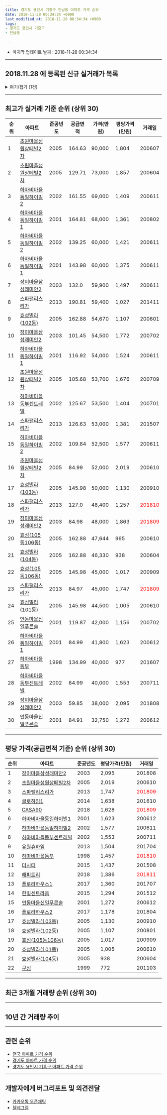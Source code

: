 ```yaml
---
title: 경기도 용인시 기흥구 언남동 아파트 가격 순위
date: 2018-11-28 00:34:34 +0900
last_modified_at: 2018-11-28 00:34:34 +0900
tags:
- 경기도 용인시 기흥구
- 언남동

---
```


* 마지막 업데이트 날짜 : 2018-11-28 00:34:34

---

## 2018.11.28 에 등록된 신규 실거래가 목록

<details>
<summary>펴기/접기 (1건)</summary>
<div markdown="1">

|아파트|준공년도|공급면적|가격(만원)|평당가격(만원)|거래일|
|---|---|---|---|---|---|
|[유원휴하임](https://search.naver.com/search.naver?query=%EA%B2%BD%EA%B8%B0%EB%8F%84+%EC%9A%A9%EC%9D%B8%EC%8B%9C+%EA%B8%B0%ED%9D%A5%EA%B5%AC+%EC%96%B8%EB%82%A8%EB%8F%99+%EC%9C%A0%EC%9B%90%ED%9C%B4%ED%95%98%EC%9E%84)|2013|41.46|18,200|1,448|<span style="color:red">201811</span>|


</div>
</details>

---

## 최고가 실거래 기준 순위 (상위 30)


|순위|아파트|준공년도|공급면적|가격(만원)|평당가격(만원)|거래일|
|---|---|---|---|---|---|---|
|1|[초원마을성원상떼빌2차](https://search.naver.com/search.naver?query=%EA%B2%BD%EA%B8%B0%EB%8F%84+%EC%9A%A9%EC%9D%B8%EC%8B%9C+%EA%B8%B0%ED%9D%A5%EA%B5%AC+%EC%96%B8%EB%82%A8%EB%8F%99+%EC%B4%88%EC%9B%90%EB%A7%88%EC%9D%84%EC%84%B1%EC%9B%90%EC%83%81%EB%96%BC%EB%B9%8C2%EC%B0%A8)|2005|164.63|90,000|1,804|200607|
|2|[초원마을성원상떼빌2차](https://search.naver.com/search.naver?query=%EA%B2%BD%EA%B8%B0%EB%8F%84+%EC%9A%A9%EC%9D%B8%EC%8B%9C+%EA%B8%B0%ED%9D%A5%EA%B5%AC+%EC%96%B8%EB%82%A8%EB%8F%99+%EC%B4%88%EC%9B%90%EB%A7%88%EC%9D%84%EC%84%B1%EC%9B%90%EC%83%81%EB%96%BC%EB%B9%8C2%EC%B0%A8)|2005|129.71|73,000|1,857|200604|
|3|[하마비마을동일하이빌2](https://search.naver.com/search.naver?query=%EA%B2%BD%EA%B8%B0%EB%8F%84+%EC%9A%A9%EC%9D%B8%EC%8B%9C+%EA%B8%B0%ED%9D%A5%EA%B5%AC+%EC%96%B8%EB%82%A8%EB%8F%99+%ED%95%98%EB%A7%88%EB%B9%84%EB%A7%88%EC%9D%84%EB%8F%99%EC%9D%BC%ED%95%98%EC%9D%B4%EB%B9%8C2)|2002|161.55|69,000|1,409|200611|
|4|[하마비마을동일하이빌1](https://search.naver.com/search.naver?query=%EA%B2%BD%EA%B8%B0%EB%8F%84+%EC%9A%A9%EC%9D%B8%EC%8B%9C+%EA%B8%B0%ED%9D%A5%EA%B5%AC+%EC%96%B8%EB%82%A8%EB%8F%99+%ED%95%98%EB%A7%88%EB%B9%84%EB%A7%88%EC%9D%84%EB%8F%99%EC%9D%BC%ED%95%98%EC%9D%B4%EB%B9%8C1)|2001|164.81|68,000|1,361|200802|
|5|[하마비마을동일하이빌2](https://search.naver.com/search.naver?query=%EA%B2%BD%EA%B8%B0%EB%8F%84+%EC%9A%A9%EC%9D%B8%EC%8B%9C+%EA%B8%B0%ED%9D%A5%EA%B5%AC+%EC%96%B8%EB%82%A8%EB%8F%99+%ED%95%98%EB%A7%88%EB%B9%84%EB%A7%88%EC%9D%84%EB%8F%99%EC%9D%BC%ED%95%98%EC%9D%B4%EB%B9%8C2)|2002|139.25|60,000|1,421|200611|
|6|[하마비마을동일하이빌1](https://search.naver.com/search.naver?query=%EA%B2%BD%EA%B8%B0%EB%8F%84+%EC%9A%A9%EC%9D%B8%EC%8B%9C+%EA%B8%B0%ED%9D%A5%EA%B5%AC+%EC%96%B8%EB%82%A8%EB%8F%99+%ED%95%98%EB%A7%88%EB%B9%84%EB%A7%88%EC%9D%84%EB%8F%99%EC%9D%BC%ED%95%98%EC%9D%B4%EB%B9%8C1)|2001|143.98|60,000|1,375|200611|
|7|[장미마을삼성래미안2](https://search.naver.com/search.naver?query=%EA%B2%BD%EA%B8%B0%EB%8F%84+%EC%9A%A9%EC%9D%B8%EC%8B%9C+%EA%B8%B0%ED%9D%A5%EA%B5%AC+%EC%96%B8%EB%82%A8%EB%8F%99+%EC%9E%A5%EB%AF%B8%EB%A7%88%EC%9D%84%EC%82%BC%EC%84%B1%EB%9E%98%EB%AF%B8%EC%95%882)|2003|132.0|59,900|1,497|200611|
|8|[스파팰리스리가](https://search.naver.com/search.naver?query=%EA%B2%BD%EA%B8%B0%EB%8F%84+%EC%9A%A9%EC%9D%B8%EC%8B%9C+%EA%B8%B0%ED%9D%A5%EA%B5%AC+%EC%96%B8%EB%82%A8%EB%8F%99+%EC%8A%A4%ED%8C%8C%ED%8C%B0%EB%A6%AC%EC%8A%A4%EB%A6%AC%EA%B0%80)|2013|190.81|59,400|1,027|201411|
|9|[효성빌라(102동)](https://search.naver.com/search.naver?query=%EA%B2%BD%EA%B8%B0%EB%8F%84+%EC%9A%A9%EC%9D%B8%EC%8B%9C+%EA%B8%B0%ED%9D%A5%EA%B5%AC+%EC%96%B8%EB%82%A8%EB%8F%99+%ED%9A%A8%EC%84%B1%EB%B9%8C%EB%9D%BC%28102%EB%8F%99%29)|2005|162.88|54,670|1,107|200801|
|10|[장미마을삼성래미안2](https://search.naver.com/search.naver?query=%EA%B2%BD%EA%B8%B0%EB%8F%84+%EC%9A%A9%EC%9D%B8%EC%8B%9C+%EA%B8%B0%ED%9D%A5%EA%B5%AC+%EC%96%B8%EB%82%A8%EB%8F%99+%EC%9E%A5%EB%AF%B8%EB%A7%88%EC%9D%84%EC%82%BC%EC%84%B1%EB%9E%98%EB%AF%B8%EC%95%882)|2003|101.45|54,500|1,772|200702|
|11|[하마비마을동일하이빌1](https://search.naver.com/search.naver?query=%EA%B2%BD%EA%B8%B0%EB%8F%84+%EC%9A%A9%EC%9D%B8%EC%8B%9C+%EA%B8%B0%ED%9D%A5%EA%B5%AC+%EC%96%B8%EB%82%A8%EB%8F%99+%ED%95%98%EB%A7%88%EB%B9%84%EB%A7%88%EC%9D%84%EB%8F%99%EC%9D%BC%ED%95%98%EC%9D%B4%EB%B9%8C1)|2001|116.92|54,000|1,524|200611|
|12|[초원마을성원상떼빌2차](https://search.naver.com/search.naver?query=%EA%B2%BD%EA%B8%B0%EB%8F%84+%EC%9A%A9%EC%9D%B8%EC%8B%9C+%EA%B8%B0%ED%9D%A5%EA%B5%AC+%EC%96%B8%EB%82%A8%EB%8F%99+%EC%B4%88%EC%9B%90%EB%A7%88%EC%9D%84%EC%84%B1%EC%9B%90%EC%83%81%EB%96%BC%EB%B9%8C2%EC%B0%A8)|2005|105.68|53,700|1,676|200709|
|13|[하마비마을동부센트레빌](https://search.naver.com/search.naver?query=%EA%B2%BD%EA%B8%B0%EB%8F%84+%EC%9A%A9%EC%9D%B8%EC%8B%9C+%EA%B8%B0%ED%9D%A5%EA%B5%AC+%EC%96%B8%EB%82%A8%EB%8F%99+%ED%95%98%EB%A7%88%EB%B9%84%EB%A7%88%EC%9D%84%EB%8F%99%EB%B6%80%EC%84%BC%ED%8A%B8%EB%A0%88%EB%B9%8C)|2002|125.67|53,500|1,404|200701|
|14|[스파팰리스리가](https://search.naver.com/search.naver?query=%EA%B2%BD%EA%B8%B0%EB%8F%84+%EC%9A%A9%EC%9D%B8%EC%8B%9C+%EA%B8%B0%ED%9D%A5%EA%B5%AC+%EC%96%B8%EB%82%A8%EB%8F%99+%EC%8A%A4%ED%8C%8C%ED%8C%B0%EB%A6%AC%EC%8A%A4%EB%A6%AC%EA%B0%80)|2013|126.63|53,000|1,381|201507|
|15|[하마비마을동일하이빌2](https://search.naver.com/search.naver?query=%EA%B2%BD%EA%B8%B0%EB%8F%84+%EC%9A%A9%EC%9D%B8%EC%8B%9C+%EA%B8%B0%ED%9D%A5%EA%B5%AC+%EC%96%B8%EB%82%A8%EB%8F%99+%ED%95%98%EB%A7%88%EB%B9%84%EB%A7%88%EC%9D%84%EB%8F%99%EC%9D%BC%ED%95%98%EC%9D%B4%EB%B9%8C2)|2002|109.84|52,500|1,577|200611|
|16|[초원마을성원상떼빌2차](https://search.naver.com/search.naver?query=%EA%B2%BD%EA%B8%B0%EB%8F%84+%EC%9A%A9%EC%9D%B8%EC%8B%9C+%EA%B8%B0%ED%9D%A5%EA%B5%AC+%EC%96%B8%EB%82%A8%EB%8F%99+%EC%B4%88%EC%9B%90%EB%A7%88%EC%9D%84%EC%84%B1%EC%9B%90%EC%83%81%EB%96%BC%EB%B9%8C2%EC%B0%A8)|2005|84.99|52,000|2,019|200610|
|17|[효성빌라(103동)](https://search.naver.com/search.naver?query=%EA%B2%BD%EA%B8%B0%EB%8F%84+%EC%9A%A9%EC%9D%B8%EC%8B%9C+%EA%B8%B0%ED%9D%A5%EA%B5%AC+%EC%96%B8%EB%82%A8%EB%8F%99+%ED%9A%A8%EC%84%B1%EB%B9%8C%EB%9D%BC%28103%EB%8F%99%29)|2005|145.98|50,000|1,130|200910|
|18|[스파팰리스리가](https://search.naver.com/search.naver?query=%EA%B2%BD%EA%B8%B0%EB%8F%84+%EC%9A%A9%EC%9D%B8%EC%8B%9C+%EA%B8%B0%ED%9D%A5%EA%B5%AC+%EC%96%B8%EB%82%A8%EB%8F%99+%EC%8A%A4%ED%8C%8C%ED%8C%B0%EB%A6%AC%EC%8A%A4%EB%A6%AC%EA%B0%80)|2013|127.0|48,400|1,257|<span style="color:red">201810</span>|
|19|[장미마을삼성래미안2](https://search.naver.com/search.naver?query=%EA%B2%BD%EA%B8%B0%EB%8F%84+%EC%9A%A9%EC%9D%B8%EC%8B%9C+%EA%B8%B0%ED%9D%A5%EA%B5%AC+%EC%96%B8%EB%82%A8%EB%8F%99+%EC%9E%A5%EB%AF%B8%EB%A7%88%EC%9D%84%EC%82%BC%EC%84%B1%EB%9E%98%EB%AF%B8%EC%95%882)|2003|84.98|48,000|1,863|<span style="color:red">201809</span>|
|20|[효성(105동106동)](https://search.naver.com/search.naver?query=%EA%B2%BD%EA%B8%B0%EB%8F%84+%EC%9A%A9%EC%9D%B8%EC%8B%9C+%EA%B8%B0%ED%9D%A5%EA%B5%AC+%EC%96%B8%EB%82%A8%EB%8F%99+%ED%9A%A8%EC%84%B1%28105%EB%8F%99106%EB%8F%99%29)|2005|162.88|47,644|965|200610|
|21|[효성빌라(104동)](https://search.naver.com/search.naver?query=%EA%B2%BD%EA%B8%B0%EB%8F%84+%EC%9A%A9%EC%9D%B8%EC%8B%9C+%EA%B8%B0%ED%9D%A5%EA%B5%AC+%EC%96%B8%EB%82%A8%EB%8F%99+%ED%9A%A8%EC%84%B1%EB%B9%8C%EB%9D%BC%28104%EB%8F%99%29)|2005|162.88|46,330|938|200604|
|22|[효성(105동106동)](https://search.naver.com/search.naver?query=%EA%B2%BD%EA%B8%B0%EB%8F%84+%EC%9A%A9%EC%9D%B8%EC%8B%9C+%EA%B8%B0%ED%9D%A5%EA%B5%AC+%EC%96%B8%EB%82%A8%EB%8F%99+%ED%9A%A8%EC%84%B1%28105%EB%8F%99106%EB%8F%99%29)|2005|145.98|45,000|1,017|200909|
|23|[스파팰리스리가](https://search.naver.com/search.naver?query=%EA%B2%BD%EA%B8%B0%EB%8F%84+%EC%9A%A9%EC%9D%B8%EC%8B%9C+%EA%B8%B0%ED%9D%A5%EA%B5%AC+%EC%96%B8%EB%82%A8%EB%8F%99+%EC%8A%A4%ED%8C%8C%ED%8C%B0%EB%A6%AC%EC%8A%A4%EB%A6%AC%EA%B0%80)|2013|84.97|45,000|1,747|<span style="color:red">201809</span>|
|24|[효성빌라(101동)](https://search.naver.com/search.naver?query=%EA%B2%BD%EA%B8%B0%EB%8F%84+%EC%9A%A9%EC%9D%B8%EC%8B%9C+%EA%B8%B0%ED%9D%A5%EA%B5%AC+%EC%96%B8%EB%82%A8%EB%8F%99+%ED%9A%A8%EC%84%B1%EB%B9%8C%EB%9D%BC%28101%EB%8F%99%29)|2005|145.98|44,500|1,005|200610|
|25|[언동마을신일푸른솔](https://search.naver.com/search.naver?query=%EA%B2%BD%EA%B8%B0%EB%8F%84+%EC%9A%A9%EC%9D%B8%EC%8B%9C+%EA%B8%B0%ED%9D%A5%EA%B5%AC+%EC%96%B8%EB%82%A8%EB%8F%99+%EC%96%B8%EB%8F%99%EB%A7%88%EC%9D%84%EC%8B%A0%EC%9D%BC%ED%91%B8%EB%A5%B8%EC%86%94)|2001|119.87|42,000|1,156|200702|
|26|[하마비마을동일하이빌1](https://search.naver.com/search.naver?query=%EA%B2%BD%EA%B8%B0%EB%8F%84+%EC%9A%A9%EC%9D%B8%EC%8B%9C+%EA%B8%B0%ED%9D%A5%EA%B5%AC+%EC%96%B8%EB%82%A8%EB%8F%99+%ED%95%98%EB%A7%88%EB%B9%84%EB%A7%88%EC%9D%84%EB%8F%99%EC%9D%BC%ED%95%98%EC%9D%B4%EB%B9%8C1)|2001|84.99|41,800|1,623|200612|
|27|[하마비마을동부](https://search.naver.com/search.naver?query=%EA%B2%BD%EA%B8%B0%EB%8F%84+%EC%9A%A9%EC%9D%B8%EC%8B%9C+%EA%B8%B0%ED%9D%A5%EA%B5%AC+%EC%96%B8%EB%82%A8%EB%8F%99+%ED%95%98%EB%A7%88%EB%B9%84%EB%A7%88%EC%9D%84%EB%8F%99%EB%B6%80)|1998|134.99|40,000|977|201607|
|28|[하마비마을동부센트레빌](https://search.naver.com/search.naver?query=%EA%B2%BD%EA%B8%B0%EB%8F%84+%EC%9A%A9%EC%9D%B8%EC%8B%9C+%EA%B8%B0%ED%9D%A5%EA%B5%AC+%EC%96%B8%EB%82%A8%EB%8F%99+%ED%95%98%EB%A7%88%EB%B9%84%EB%A7%88%EC%9D%84%EB%8F%99%EB%B6%80%EC%84%BC%ED%8A%B8%EB%A0%88%EB%B9%8C)|2002|84.99|40,000|1,553|200711|
|29|[장미마을삼성래미안2](https://search.naver.com/search.naver?query=%EA%B2%BD%EA%B8%B0%EB%8F%84+%EC%9A%A9%EC%9D%B8%EC%8B%9C+%EA%B8%B0%ED%9D%A5%EA%B5%AC+%EC%96%B8%EB%82%A8%EB%8F%99+%EC%9E%A5%EB%AF%B8%EB%A7%88%EC%9D%84%EC%82%BC%EC%84%B1%EB%9E%98%EB%AF%B8%EC%95%882)|2003|59.85|38,000|2,095|201808|
|30|[언동마을신일푸른솔](https://search.naver.com/search.naver?query=%EA%B2%BD%EA%B8%B0%EB%8F%84+%EC%9A%A9%EC%9D%B8%EC%8B%9C+%EA%B8%B0%ED%9D%A5%EA%B5%AC+%EC%96%B8%EB%82%A8%EB%8F%99+%EC%96%B8%EB%8F%99%EB%A7%88%EC%9D%84%EC%8B%A0%EC%9D%BC%ED%91%B8%EB%A5%B8%EC%86%94)|2001|84.91|32,750|1,272|200612|


---

## 평당 가격(공급면적 기준) 순위 (상위 30)


|순위|아파트|준공년도|평당가격(만원)|거래일|
|---|---|---|---|---|
|1|[장미마을삼성래미안2](https://search.naver.com/search.naver?query=%EA%B2%BD%EA%B8%B0%EB%8F%84+%EC%9A%A9%EC%9D%B8%EC%8B%9C+%EA%B8%B0%ED%9D%A5%EA%B5%AC+%EC%96%B8%EB%82%A8%EB%8F%99+%EC%9E%A5%EB%AF%B8%EB%A7%88%EC%9D%84%EC%82%BC%EC%84%B1%EB%9E%98%EB%AF%B8%EC%95%882)|2003|2,095|201808|
|2|[초원마을성원상떼빌2차](https://search.naver.com/search.naver?query=%EA%B2%BD%EA%B8%B0%EB%8F%84+%EC%9A%A9%EC%9D%B8%EC%8B%9C+%EA%B8%B0%ED%9D%A5%EA%B5%AC+%EC%96%B8%EB%82%A8%EB%8F%99+%EC%B4%88%EC%9B%90%EB%A7%88%EC%9D%84%EC%84%B1%EC%9B%90%EC%83%81%EB%96%BC%EB%B9%8C2%EC%B0%A8)|2005|2,019|200610|
|3|[스파팰리스리가](https://search.naver.com/search.naver?query=%EA%B2%BD%EA%B8%B0%EB%8F%84+%EC%9A%A9%EC%9D%B8%EC%8B%9C+%EA%B8%B0%ED%9D%A5%EA%B5%AC+%EC%96%B8%EB%82%A8%EB%8F%99+%EC%8A%A4%ED%8C%8C%ED%8C%B0%EB%A6%AC%EC%8A%A4%EB%A6%AC%EA%B0%80)|2013|1,747|<span style="color:red">201809</span>|
|4|[글로하임1](https://search.naver.com/search.naver?query=%EA%B2%BD%EA%B8%B0%EB%8F%84+%EC%9A%A9%EC%9D%B8%EC%8B%9C+%EA%B8%B0%ED%9D%A5%EA%B5%AC+%EC%96%B8%EB%82%A8%EB%8F%99+%EA%B8%80%EB%A1%9C%ED%95%98%EC%9E%841)|2014|1,638|201610|
|5|[CASA90](https://search.naver.com/search.naver?query=%EA%B2%BD%EA%B8%B0%EB%8F%84+%EC%9A%A9%EC%9D%B8%EC%8B%9C+%EA%B8%B0%ED%9D%A5%EA%B5%AC+%EC%96%B8%EB%82%A8%EB%8F%99+CASA90)|2018|1,628|<span style="color:red">201809</span>|
|6|[하마비마을동일하이빌1](https://search.naver.com/search.naver?query=%EA%B2%BD%EA%B8%B0%EB%8F%84+%EC%9A%A9%EC%9D%B8%EC%8B%9C+%EA%B8%B0%ED%9D%A5%EA%B5%AC+%EC%96%B8%EB%82%A8%EB%8F%99+%ED%95%98%EB%A7%88%EB%B9%84%EB%A7%88%EC%9D%84%EB%8F%99%EC%9D%BC%ED%95%98%EC%9D%B4%EB%B9%8C1)|2001|1,623|200612|
|7|[하마비마을동일하이빌2](https://search.naver.com/search.naver?query=%EA%B2%BD%EA%B8%B0%EB%8F%84+%EC%9A%A9%EC%9D%B8%EC%8B%9C+%EA%B8%B0%ED%9D%A5%EA%B5%AC+%EC%96%B8%EB%82%A8%EB%8F%99+%ED%95%98%EB%A7%88%EB%B9%84%EB%A7%88%EC%9D%84%EB%8F%99%EC%9D%BC%ED%95%98%EC%9D%B4%EB%B9%8C2)|2002|1,577|200611|
|8|[하마비마을동부센트레빌](https://search.naver.com/search.naver?query=%EA%B2%BD%EA%B8%B0%EB%8F%84+%EC%9A%A9%EC%9D%B8%EC%8B%9C+%EA%B8%B0%ED%9D%A5%EA%B5%AC+%EC%96%B8%EB%82%A8%EB%8F%99+%ED%95%98%EB%A7%88%EB%B9%84%EB%A7%88%EC%9D%84%EB%8F%99%EB%B6%80%EC%84%BC%ED%8A%B8%EB%A0%88%EB%B9%8C)|2002|1,553|200711|
|9|[유원휴하임](https://search.naver.com/search.naver?query=%EA%B2%BD%EA%B8%B0%EB%8F%84+%EC%9A%A9%EC%9D%B8%EC%8B%9C+%EA%B8%B0%ED%9D%A5%EA%B5%AC+%EC%96%B8%EB%82%A8%EB%8F%99+%EC%9C%A0%EC%9B%90%ED%9C%B4%ED%95%98%EC%9E%84)|2013|1,504|201704|
|10|[하마비마을동부](https://search.naver.com/search.naver?query=%EA%B2%BD%EA%B8%B0%EB%8F%84+%EC%9A%A9%EC%9D%B8%EC%8B%9C+%EA%B8%B0%ED%9D%A5%EA%B5%AC+%EC%96%B8%EB%82%A8%EB%8F%99+%ED%95%98%EB%A7%88%EB%B9%84%EB%A7%88%EC%9D%84%EB%8F%99%EB%B6%80)|1998|1,457|<span style="color:red">201810</span>|
|11|[더시티](https://search.naver.com/search.naver?query=%EA%B2%BD%EA%B8%B0%EB%8F%84+%EC%9A%A9%EC%9D%B8%EC%8B%9C+%EA%B8%B0%ED%9D%A5%EA%B5%AC+%EC%96%B8%EB%82%A8%EB%8F%99+%EB%8D%94%EC%8B%9C%ED%8B%B0)|2015|1,437|201508|
|12|[해피트리](https://search.naver.com/search.naver?query=%EA%B2%BD%EA%B8%B0%EB%8F%84+%EC%9A%A9%EC%9D%B8%EC%8B%9C+%EA%B8%B0%ED%9D%A5%EA%B5%AC+%EC%96%B8%EB%82%A8%EB%8F%99+%ED%95%B4%ED%94%BC%ED%8A%B8%EB%A6%AC)|2018|1,386|<span style="color:red">201811</span>|
|13|[플로라하우스1](https://search.naver.com/search.naver?query=%EA%B2%BD%EA%B8%B0%EB%8F%84+%EC%9A%A9%EC%9D%B8%EC%8B%9C+%EA%B8%B0%ED%9D%A5%EA%B5%AC+%EC%96%B8%EB%82%A8%EB%8F%99+%ED%94%8C%EB%A1%9C%EB%9D%BC%ED%95%98%EC%9A%B0%EC%8A%A41)|2017|1,360|201707|
|14|[한빛센트라움](https://search.naver.com/search.naver?query=%EA%B2%BD%EA%B8%B0%EB%8F%84+%EC%9A%A9%EC%9D%B8%EC%8B%9C+%EA%B8%B0%ED%9D%A5%EA%B5%AC+%EC%96%B8%EB%82%A8%EB%8F%99+%ED%95%9C%EB%B9%9B%EC%84%BC%ED%8A%B8%EB%9D%BC%EC%9B%80)|2015|1,294|201512|
|15|[언동마을신일푸른솔](https://search.naver.com/search.naver?query=%EA%B2%BD%EA%B8%B0%EB%8F%84+%EC%9A%A9%EC%9D%B8%EC%8B%9C+%EA%B8%B0%ED%9D%A5%EA%B5%AC+%EC%96%B8%EB%82%A8%EB%8F%99+%EC%96%B8%EB%8F%99%EB%A7%88%EC%9D%84%EC%8B%A0%EC%9D%BC%ED%91%B8%EB%A5%B8%EC%86%94)|2001|1,272|200612|
|16|[플로라하우스2](https://search.naver.com/search.naver?query=%EA%B2%BD%EA%B8%B0%EB%8F%84+%EC%9A%A9%EC%9D%B8%EC%8B%9C+%EA%B8%B0%ED%9D%A5%EA%B5%AC+%EC%96%B8%EB%82%A8%EB%8F%99+%ED%94%8C%EB%A1%9C%EB%9D%BC%ED%95%98%EC%9A%B0%EC%8A%A42)|2017|1,178|201804|
|17|[효성빌라(103동)](https://search.naver.com/search.naver?query=%EA%B2%BD%EA%B8%B0%EB%8F%84+%EC%9A%A9%EC%9D%B8%EC%8B%9C+%EA%B8%B0%ED%9D%A5%EA%B5%AC+%EC%96%B8%EB%82%A8%EB%8F%99+%ED%9A%A8%EC%84%B1%EB%B9%8C%EB%9D%BC%28103%EB%8F%99%29)|2005|1,130|200910|
|18|[효성빌라(102동)](https://search.naver.com/search.naver?query=%EA%B2%BD%EA%B8%B0%EB%8F%84+%EC%9A%A9%EC%9D%B8%EC%8B%9C+%EA%B8%B0%ED%9D%A5%EA%B5%AC+%EC%96%B8%EB%82%A8%EB%8F%99+%ED%9A%A8%EC%84%B1%EB%B9%8C%EB%9D%BC%28102%EB%8F%99%29)|2005|1,107|200801|
|19|[효성(105동106동)](https://search.naver.com/search.naver?query=%EA%B2%BD%EA%B8%B0%EB%8F%84+%EC%9A%A9%EC%9D%B8%EC%8B%9C+%EA%B8%B0%ED%9D%A5%EA%B5%AC+%EC%96%B8%EB%82%A8%EB%8F%99+%ED%9A%A8%EC%84%B1%28105%EB%8F%99106%EB%8F%99%29)|2005|1,017|200909|
|20|[효성빌라(101동)](https://search.naver.com/search.naver?query=%EA%B2%BD%EA%B8%B0%EB%8F%84+%EC%9A%A9%EC%9D%B8%EC%8B%9C+%EA%B8%B0%ED%9D%A5%EA%B5%AC+%EC%96%B8%EB%82%A8%EB%8F%99+%ED%9A%A8%EC%84%B1%EB%B9%8C%EB%9D%BC%28101%EB%8F%99%29)|2005|1,005|200610|
|21|[효성빌라(104동)](https://search.naver.com/search.naver?query=%EA%B2%BD%EA%B8%B0%EB%8F%84+%EC%9A%A9%EC%9D%B8%EC%8B%9C+%EA%B8%B0%ED%9D%A5%EA%B5%AC+%EC%96%B8%EB%82%A8%EB%8F%99+%ED%9A%A8%EC%84%B1%EB%B9%8C%EB%9D%BC%28104%EB%8F%99%29)|2005|938|200604|
|22|[구성](https://search.naver.com/search.naver?query=%EA%B2%BD%EA%B8%B0%EB%8F%84+%EC%9A%A9%EC%9D%B8%EC%8B%9C+%EA%B8%B0%ED%9D%A5%EA%B5%AC+%EC%96%B8%EB%82%A8%EB%8F%99+%EA%B5%AC%EC%84%B1)|1999|772|201103|


---

## 최근 3개월 거래량 순위 (상위 30)


<div style="width:100%;">
    <canvas id="deal_count_ranking" height="250"></canvas>
</div>


<script>
new Chart(document.getElementById("deal_count_ranking"), {
    type: 'horizontalBar',
    data: {
        labels: ['언동마을신일푸른솔', '해피트리', '하마비마을동일하이빌2', '하마비마을동일하이빌1', '초원마을성원상떼빌2차', '하마비마을동부', '스파팰리스리가', '장미마을삼성래미안2', '하마비마을동부센트레빌', '유원휴하임', '효성빌라(101동)', 'CASA90'],
        datasets: [{
            label: '실거래 수',
            data: [29, 28, 21, 18, 17, 16, 14, 10, 6, 4, 1, 1],
            borderColor: "rgba(255, 0, 128, 1)",
            backgroundColor: "rgba(255, 0, 128, 0.5)",
            fill: false,
        }]
    },
    options: {
        responsive: true,
        title: {
            display: true,
            text: '최근 3개월 거래량 순위'
        },
        tooltips: {
            mode: 'index',
            intersect: false,
            callbacks: {
                title: function(tooltipItems, data) {
                    return "실거래 수:";
                },
                label: function(tooltipItem, data) {
                    return data.labels[tooltipItem.index] + ": " + tooltipItem.xLabel;
                }
            }
        },
        hover: {
            mode: 'nearest',
            intersect: true
        },
        scales: {
            xAxes: [{
                display: true,
                scaleLabel: {
                    display: true,
                    labelString: '실거래 수'
                },
                ticks: {
                    suggestedMin: 0,
                }
            }],
            yAxes: [{
                display: true,
                ticks: {
                    autoSkip: false,
                    callback: function(value, index, values) {
                        if (value.length > 15)
                            return value.substr(0, 13) + "...";
                        else
                            return value;
                    }
                },
                scaleLabel: {
                    display: false,
                }
            }]
        }
    }
});

</script>


---

## 10년 간 거래량 추이


<div style="width:100%;">
    <canvas id="deal_progress" height="250"></canvas>
</div>

<script>
new Chart(document.getElementById("deal_progress"), {
    type: 'line',
    data: {
        labels: ['200811','200812','200901','200902','200903','200904','200905','200906','200907','200908','200909','200910','200911','200912','201001','201002','201003','201004','201005','201006','201007','201008','201009','201010','201011','201012','201101','201102','201103','201104','201105','201106','201107','201108','201109','201110','201111','201112','201201','201202','201203','201204','201205','201206','201207','201208','201209','201210','201211','201212','201301','201302','201303','201304','201305','201306','201307','201308','201309','201310','201311','201312','201401','201402','201403','201404','201405','201406','201407','201408','201409','201410','201411','201412','201501','201502','201503','201504','201505','201506','201507','201508','201509','201510','201511','201512','201601','201602','201603','201604','201605','201606','201607','201608','201609','201610','201611','201612','201701','201702','201703','201704','201705','201706','201707','201708','201709','201710','201711','201712','201801','201802','201803','201804','201805','201806','201807','201808','201809','201810','201811'],
        datasets: [{
            label: '실거래 수',
            pointRadius: 1,
            data: [9, 7, 30, 46, 21, 48, 50, 39, 34, 36, 28, 14, 10, 7, 12, 9, 11, 9, 7, 8, 14, 13, 18, 36, 16, 29, 44, 27, 22, 11, 11, 17, 14, 15, 24, 27, 23, 16, 11, 17, 18, 18, 12, 11, 12, 5, 16, 21, 21, 17, 17, 22, 23, 24, 29, 23, 16, 24, 55, 63, 30, 34, 44, 38, 51, 25, 22, 26, 45, 49, 52, 45, 29, 44, 44, 46, 61, 58, 51, 53, 50, 31, 48, 50, 23, 20, 23, 26, 29, 26, 30, 28, 39, 19, 49, 73, 25, 19, 15, 17, 34, 21, 21, 73, 37, 34, 40, 29, 22, 20, 29, 23, 53, 51, 67, 61, 43, 80, 86, 46, 33],
            borderColor: "rgba(255, 201, 14, 1)",
            backgroundColor: "rgba(255, 201, 14, 0.5)",
            fill: true,
        }]
    },
    options: {
        responsive: true,
        title: {
            display: true,
            text: '10년간 거래량 추이'
        },
        tooltips: {
            mode: 'index',
            intersect: false,
        },
        hover: {
            mode: 'nearest',
            intersect: true
        },
        scales: {
            xAxes: [{
                display: true,
                scaleLabel: {
                    display: true,
                    labelString: '년/월'
                }
            }],
            yAxes: [{
                display: true,
                ticks: {
                    suggestedMin: 0,
                },
                scaleLabel: {
                    display: true,
                    labelString: '실거래 수'
                }
            }]
        }
    }
});

</script>


---

## 관련 순위

- [전국 아파트 가격 순위](https://inasie.github.io/apt-ranking/전국)
- [경기도 아파트 가격 순위](https://inasie.github.io/apt-ranking/경기도)
- [경기도 용인시 기흥구 아파트 가격 순위](https://inasie.github.io/apt-ranking/경기도-용인시-기흥구)


---

## 개발자에게 버그리포트 및 의견전달

- [카카오톡 오픈채팅](https://open.kakao.com/o/gLJUAP4)
- [텔레그램](https://t.me/inasie)


